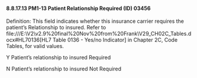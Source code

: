 #### 8.8.17.13 PM1-13 Patient Relationship Required (ID) 03456

Definition: This field indicates whether this insurance carrier requires the patient’s Relationship to insured. Refer to file:///E:\V2\v2.9%20final%20Nov%20from%20Frank\V29_CH02C_Tables.docx#HL70136[HL7 Table 0136 - Yes/no Indicator] in Chapter 2C, Code Tables, for valid values.

Y Patient’s relationship to insured Required

N Patient’s relationship to insured Not Required
